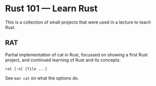 # Rust 101 — Learn Rust

This is a collection of small projects that were used in a lecture to teach Rust.

## RAT

Partial implementation of cat in Rust, focussed on showing a first Rust project, and continued learning of Rust and its concepts.

```
rat [-n] [file ...]
```

See `man cat` on what the options do.
